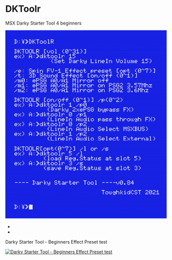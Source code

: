 # DKToolr
 MSX Darky Starter Tool 4 beginners

![MSX Darky Starter Tool 4 beginners](DKToolR8.jpg)

*
*
 Darky Starter Tool - Beginners Effect Preset test
 
 
[![Darky Starter Tool - Beginners Effect Preset test](https://yt-embed.herokuapp.com/embed?v=UbZ_WyOio24)](https://youtu.be/UbZ_WyOio24 "Darky Starter Tool - Beginners Effect Preset test")
